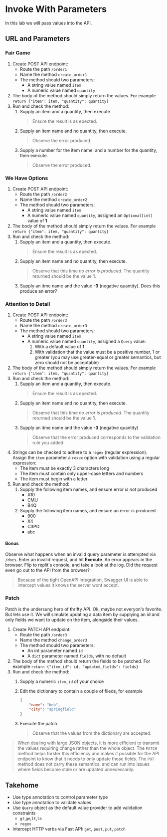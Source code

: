 # Invoke With Parameters

In this lab we will pass values into the API.

## URL and Parameters

### Fair Game

1. Create POST API endpoint:
    - Route the path `/order1`
    - Name the method `create_order1`
    - The method should two parameters:
        - A string value named `item`
        - A numeric value named `quantity`
1. The body of the method should simply return the values. For example `return {"item": item, "quantity": quantity}`
1. Run and check the method:
    1. Supply an item and a quantity, then execute.
        > Ensure the result is as epected.
    1. Supply an item name and no quantity, then execute.
        > Observe the error produced.
    1. Supply a number for the item name, and a number for the quantity, then execute.
        > Observe the error produced.

### We Have Options

1. Create POST API endpoint:
    - Route the path `/order2`
    - Name the method `create_order2`
    - The method should two parameters:
        - A string value named `item`
        - A numeric value named `quantity`, assigned an `Optional[int]` value of **1**
1. The body of the method should simply return the values. For example `return {"item": item, "quantity": quantity}`
1. Run and check the method:
    1. Supply an item and a quantity, then execute.
        > Ensure the result is as epected.
    1. Supply an item name and no quantity, then execute.
        > Observe that this time _no error is produced_. The quantity returned should be the value **1**.
    1. Supply an itme name and the value **-3** (negative quantity). Does this produce an error?

### Attention to Detail

1. Create POST API endpoint:
    - Route the path `/order3`
    - Name the method `create_order3`
    - The method should two parameters:
        - A string value named `item`
        - A numeric value named `quantity`, assigned a `Query` value:
            1. With a default value of **1**
            1. With validation that the value must be a positive number, 1 or greater (you may use greater-equal or greater semantics, but zero should not be acceptable)
1. The body of the method should simply return the values. For example `return {"item": item, "quantity": quantity}`
1. Run and check the method:
    1. Supply an item and a quantity, then execute.
        > Ensure the result is as epected.
    1. Supply an item name and no quantity, then execute.
        > Observe that this time _no error is produced_. The quantity returned should be the value **1**.
    1. Supply an itme name and the value **-3** (negative quantity)
        > Observe that the error produced corresponds to the validation rule you added
1. Strings can be checked to adhere to a `regex` (regular expression). Assign the `item` parameter a `rexex` option with validation using a regular expression:
    - The item must be exactly 3 characters long
    - The item must contain only upper-case letters and numbers
    - The item must begin with a letter
1. Run and check the method:
    1. Supply the following item names, and ensure error _is not_ produced
        - A10
        - CMU
        - B4Q
    1. Supply the following item names, and ensure an error _is_ produced
        - 900
        - X4
        - C3PO
        - abc

#### Bonus

Observe what happens when an invalid query parameter is attempted via `/docs`.
Enter an invalid request, and hit **Execute**.
An error appears in the browser.
Flip to replit's console, and take a look at the log. Did the request even go out to the API from the browser?

> Because of the tight OpenAPI integration, Swagger UI is able to intercept values it knows the server wont accept.

### Patch

Patch is the undersung hero of thrifty API. Ok, maybe not everyon's favorite. But lets use it.
We will simulate updating a data item by supplying an id and only fields we want to update on the item, alongside their values.

1. Create PATCH API endpoint:
    - Route the path `/order3`
    - Name the method `change_order3`
    - The method should two parameters:
        - An int parameter named `id`
        - A `dict` parameter named `fields`, with no default
1. The body of the method should return the fields to be patched. For example `return {"item_id": id, "updated_fields": fields}`
1. Run and check the method:
    1. Supply a numeric `item_id` of your choice
    1. Edit the dictionary to contain a couple of fileds, for example

        ```json
        {
            "name": "bob",
            "city": "springfield"
        }
        ```

    1. Execute the patch
        > Observe that the values from the dictionary are accepted.

> When dealing with large JSON objects, it is more efficient to transmit the values requiring change rather than the whole object. The `PATCH` method helps forster this efficiency and makes it possible for the API endpoint to know that it needs to only update those fields. The `PUT` method does not carry these semantics, and can run into issues where fields become stale or are updated unnecessarily.

## Takehome

- Use type annotation to control parameter type
- Use type annotation to validate values
- Use `Query` object as the default value provider to add validation constraints
  - `gt`,`ge`,`lt`,`le`
  - `regex`
- Intercept HTTP verbs via Fast API: `get`, `post`, `put`, `patch`
